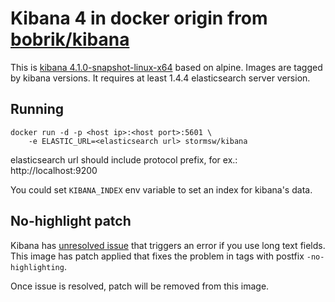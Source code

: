 # Kibana 4 in docker origin from [bobrik/kibana](https://github.com/bobrik/docker-kibana4)

This is [kibana 4.1.0-snapshot-linux-x64](https://github.com/elastic/kibana) based on alpine. Images are tagged by kibana versions.
It requires at least 1.4.4 elasticsearch server version.
## Running

```
docker run -d -p <host ip>:<host port>:5601 \
    -e ELASTIC_URL=<elasticsearch url> stormsw/kibana
```
elasticsearch url should include protocol prefix, for ex.: http://localhost:9200

You could set `KIBANA_INDEX` env variable to set an index for kibana's data.

## No-highlight patch

Kibana has [unresolved issue](https://github.com/elastic/kibana/issues/2782)
that triggers an error if you use long text fields. This image has
patch applied that fixes the problem in tags with postfix `-no-highlighting`.

Once issue is resolved, patch will be removed from this image.
